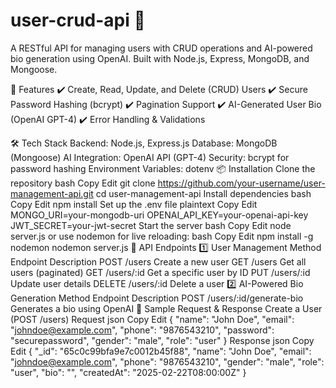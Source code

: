 # user-crud-api 🚀
A RESTful API for managing users with CRUD operations and AI-powered bio generation using OpenAI. Built with Node.js, Express, MongoDB, and Mongoose.

📌 Features
✔️ Create, Read, Update, and Delete (CRUD) Users
✔️ Secure Password Hashing (bcrypt)
✔️ Pagination Support
✔️ AI-Generated User Bio (OpenAI GPT-4)
✔️ Error Handling & Validations

🛠 Tech Stack
Backend: Node.js, Express.js
Database: MongoDB (Mongoose)
AI Integration: OpenAI API (GPT-4)
Security: bcrypt for password hashing
Environment Variables: dotenv
📦 Installation
Clone the repository
bash
Copy
Edit
git clone https://github.com/your-username/user-management-api.git
cd user-management-api
Install dependencies
bash
Copy
Edit
npm install
Set up the .env file
plaintext
Copy
Edit
MONGO_URI=your-mongodb-uri
OPENAI_API_KEY=your-openai-api-key
JWT_SECRET=your-jwt-secret
Start the server
bash
Copy
Edit
node server.js
or use nodemon for live reloading:
bash
Copy
Edit
npm install -g nodemon
nodemon server.js
📌 API Endpoints
1️⃣ User Management
Method	Endpoint	Description
POST	/users	Create a new user
GET	/users	Get all users (paginated)
GET	/users/:id	Get a specific user by ID
PUT	/users/:id	Update user details
DELETE	/users/:id	Delete a user
2️⃣ AI-Powered Bio Generation
Method	Endpoint	Description
POST	/users/:id/generate-bio	Generates a bio using OpenAI
📌 Sample Request & Response
Create a User (POST /users)
Request
json
Copy
Edit
{
  "name": "John Doe",
  "email": "johndoe@example.com",
  "phone": "9876543210",
  "password": "securepassword",
  "gender": "male",
  "role": "user"
}
Response
json
Copy
Edit
{
  "_id": "65c0c99bfa9e7c0012b45f88",
  "name": "John Doe",
  "email": "johndoe@example.com",
  "phone": "9876543210",
  "gender": "male",
  "role": "user",
  "bio": "",
  "createdAt": "2025-02-22T08:00:00Z"
}
